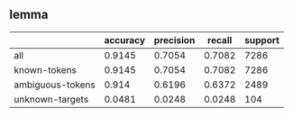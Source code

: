 
## lemma

|                  | accuracy | precision | recall | support |
|------------------|----------|-----------|--------|---------|
| all              | 0.9145   | 0.7054    | 0.7082 | 7286    |
| known-tokens     | 0.9145   | 0.7054    | 0.7082 | 7286    |
| ambiguous-tokens | 0.914    | 0.6196    | 0.6372 | 2489    |
| unknown-targets  | 0.0481   | 0.0248    | 0.0248 | 104     |

